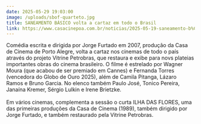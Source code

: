 ```yaml
---
date: 2025-05-29 19:03:00
image: /uploads/sbof-quarteto.jpg
title: SANEAMENTO BÁSICO volta a cartaz em todo o Brasil
link: https://www.casacinepoa.com.br/noticias/2025-05-19-saneamento-b%C3%A1sico-e-ilha-das-flores-nos-cinemas-dia-29/
---
```

Comédia escrita e dirigida por Jorge Furtado em 2007, produção da Casa de Cinema de Porto Alegre, volta a cartaz nos cinemas de todo o país através do projeto Vitrine Petrobras, que restaura e exibe para novs plateias importantes obras do cinema brasileiro. O filme é estrelado por Wagner Moura (que acabou de ser premiado em Cannes) e Fernanda Torres (vencedora do Globo de Ouro 2025), além de Camila Pitanga, Lázaro Ramos e Bruno Garcia. No elenco também Paulo José, Tonico Pereira, Janaína Kremer, Sérgio Lulkin e Irene Brietzke.\
\
Em vários cinemas, complementa a sessão o curta ILHA DAS FLORES, uma das primeiras produções da Casa de Cinema (1989), também dirigido por Jorge Furtado, e também restaurado pela Vitrine Petrobras.
